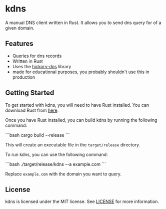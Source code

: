 # kdns

A manual DNS client written in Rust. It allows you to send dns query for of a given domain.

## Features

*   Queries for dns records
*   Written in Rust
*   Uses the [hickory-dns](https://github.com/hickory-dns/hickory-dns) library
*   made for educational purposes, you probably shouldn't use this in production

## Getting Started

To get started with kdns, you will need to have Rust installed. You can download Rust from [here](https://www.rust-lang.org/tools/install).

Once you have Rust installed, you can build kdns by running the following command:

\`\`\`bash
cargo build --release
\`\`\`

This will create an executable file in the `target/release` directory.

To run kdns, you can use the following command:

\`\`\`bash
./target/release/kdns --a example.com
\`\`\`

Replace `example.com` with the domain you want to query.

## License

kdns is licensed under the MIT license. See [LICENSE](LICENSE) for more information.